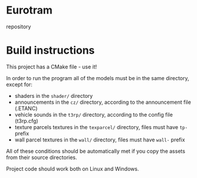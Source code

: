# Eurotram
repository

# Build instructions
This project has a CMake file - use it!

In order to run the program all of the models must be in the same directory, except for:
- shaders in the `shader/` directory
- announcements in the `cz/` directory, according to the announcement file (.ETANC)
- vehicle sounds in the `t3rp/` directory, according to the config file (t3rp.cfg)
- texture parcels textures in the `texparcel/` directory, files must have `tp-` prefix
- wall parcel textures in the `wall/` directory, files must have `wall-` prefix

All of these conditions should be automatically met if you copy the assets from their source directories.

Project code should work both on Linux and Windows.

